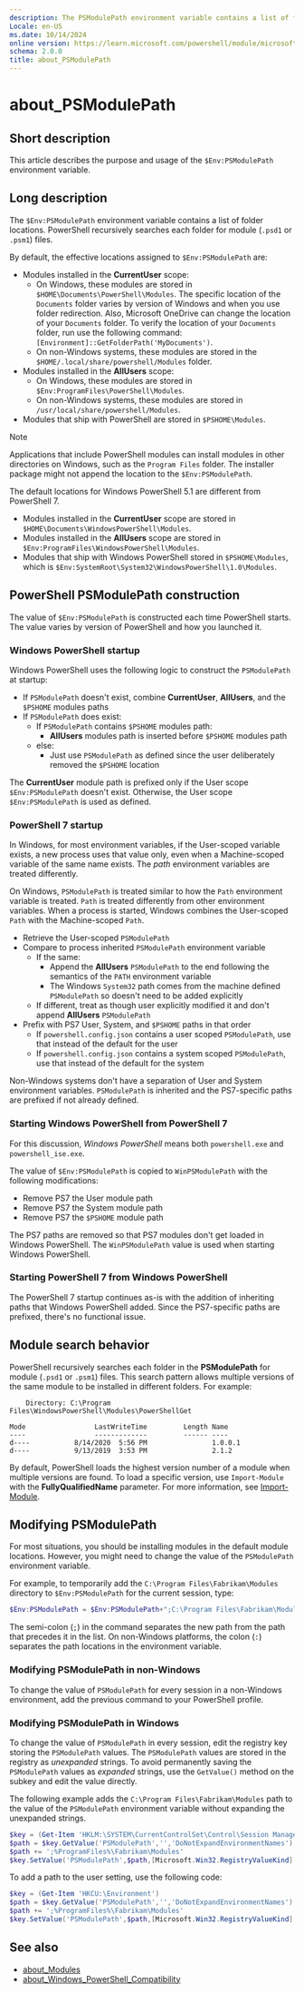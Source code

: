 ```yaml
---
description: The PSModulePath environment variable contains a list of folder locations that are searched to find modules and resources.
Locale: en-US
ms.date: 10/14/2024
online version: https://learn.microsoft.com/powershell/module/microsoft.powershell.core/about/about_PSModulePath?view=powershell-7.5&WT.mc_id=ps-gethelp
schema: 2.0.0
title: about_PSModulePath
---
```

# about_PSModulePath

## Short description

This article describes the purpose and usage of the `$Env:PSModulePath`
environment variable.

## Long description

The `$Env:PSModulePath` environment variable contains a list of folder
locations. PowerShell recursively searches each folder for module (`.psd1` or
`.psm1`) files.

By default, the effective locations assigned to `$Env:PSModulePath` are:

- Modules installed in the **CurrentUser** scope:
  - On Windows, these modules are stored in
    `$HOME\Documents\PowerShell\Modules`. The specific location of the
    `Documents` folder varies by version of Windows and when you use folder
    redirection. Also, Microsoft OneDrive can change the location of your
    `Documents` folder. To verify the location of your `Documents` folder, run
    use the following command: `[Environment]::GetFolderPath('MyDocuments')`.
  - On non-Windows systems, these modules are stored in the
    `$HOME/.local/share/powershell/Modules` folder.
- Modules installed in the **AllUsers** scope:
  - On Windows, these modules are stored in
    `$Env:ProgramFiles\PowerShell\Modules`.
  - On non-Windows systems, these modules are stored in
    `/usr/local/share/powershell/Modules`.
- Modules that ship with PowerShell are stored in `$PSHOME\Modules`.

> [!NOTE]
> Applications that include PowerShell modules can install modules in other
> directories on Windows, such as the `Program Files` folder. The installer
> package might not append the location to the `$Env:PSModulePath`.

The default locations for Windows PowerShell 5.1 are different from PowerShell
7.

- Modules installed in the **CurrentUser** scope are stored in
  `$HOME\Documents\WindowsPowerShell\Modules`.
- Modules installed in the **AllUsers** scope are stored in
  `$Env:ProgramFiles\WindowsPowerShell\Modules`.
- Modules that ship with Windows PowerShell stored in `$PSHOME\Modules`, which
  is `$Env:SystemRoot\System32\WindowsPowerShell\1.0\Modules`.

## PowerShell PSModulePath construction

The value of `$Env:PSModulePath` is constructed each time PowerShell starts.
The value varies by version of PowerShell and how you launched it.

### Windows PowerShell startup

Windows PowerShell uses the following logic to construct the `PSModulePath` at
startup:

- If `PSModulePath` doesn't exist, combine **CurrentUser**, **AllUsers**, and
  the `$PSHOME` modules paths
- If `PSModulePath` does exist:
  - If `PSModulePath` contains `$PSHOME` modules path:
    - **AllUsers** modules path is inserted before `$PSHOME` modules path
  - else:
    - Just use `PSModulePath` as defined since the user deliberately removed
      the `$PSHOME` location

The **CurrentUser** module path is prefixed only if the User scope
`$Env:PSModulePath` doesn't exist. Otherwise, the User scope
`$Env:PSModulePath` is used as defined.

### PowerShell 7 startup

In Windows, for most environment variables, if the User-scoped variable exists,
a new process uses that value only, even when a Machine-scoped variable of the
same name exists. The _path_ environment variables are treated differently.

On Windows, `PSModulePath` is treated similar to how the `Path`
environment variable is treated. `Path` is treated differently from other
environment variables. When a process is started, Windows combines the
User-scoped `Path` with the Machine-scoped `Path`.

- Retrieve the User-scoped `PSModulePath`
- Compare to process inherited `PSModulePath` environment variable
  - If the same:
    - Append the **AllUsers** `PSModulePath` to the end following the semantics
      of the `PATH` environment variable
    - The Windows `System32` path comes from the machine defined `PSModulePath`
      so doesn't need to be added explicitly
  - If different, treat as though user explicitly modified it and don't append
    **AllUsers** `PSModulePath`
- Prefix with PS7 User, System, and `$PSHOME` paths in that order
  - If `powershell.config.json` contains a user scoped `PSModulePath`, use that
    instead of the default for the user
  - If `powershell.config.json` contains a system scoped `PSModulePath`, use
    that instead of the default for the system

Non-Windows systems don't have a separation of User and System environment
variables. `PSModulePath` is inherited and the PS7-specific paths are prefixed
if not already defined.

### Starting Windows PowerShell from PowerShell 7

For this discussion, _Windows PowerShell_ means both `powershell.exe` and
`powershell_ise.exe`.

The value of `$Env:PSModulePath` is copied to `WinPSModulePath` with the
following modifications:

- Remove PS7 the User module path
- Remove PS7 the System module path
- Remove PS7 the `$PSHOME` module path

The PS7 paths are removed so that PS7 modules don't get loaded in Windows
PowerShell. The `WinPSModulePath` value is used when starting Windows
PowerShell.

### Starting PowerShell 7 from Windows PowerShell

The PowerShell 7 startup continues as-is with the addition of inheriting paths
that Windows PowerShell added. Since the PS7-specific paths are prefixed,
there's no functional issue.

## Module search behavior

PowerShell recursively searches each folder in the **PSModulePath** for module
(`.psd1` or `.psm1`) files. This search pattern allows multiple versions of the
same module to be installed in different folders. For example:

```Output
    Directory: C:\Program Files\WindowsPowerShell\Modules\PowerShellGet

Mode                 LastWriteTime         Length Name
----                 -------------         ------ ----
d----           8/14/2020  5:56 PM                1.0.0.1
d----           9/13/2019  3:53 PM                2.1.2
```

By default, PowerShell loads the highest version number of a module when
multiple versions are found. To load a specific version, use `Import-Module`
with the **FullyQualifiedName** parameter. For more information, see
[Import-Module][03].

## Modifying PSModulePath

For most situations, you should be installing modules in the default module
locations. However, you might need to change the value of the `PSModulePath`
environment variable.

For example, to temporarily add the `C:\Program Files\Fabrikam\Modules`
directory to `$Env:PSModulePath` for the current session, type:

```powershell
$Env:PSModulePath = $Env:PSModulePath+";C:\Program Files\Fabrikam\Modules"
```

The semi-colon (`;`) in the command separates the new path from the path that
precedes it in the list. On non-Windows platforms, the colon (`:`) separates
the path locations in the environment variable.

### Modifying PSModulePath in non-Windows

To change the value of `PSModulePath` for every session in a non-Windows
environment, add the previous command to your PowerShell profile.

### Modifying PSModulePath in Windows

To change the value of `PSModulePath` in every session, edit the registry key
storing the `PSModulePath` values. The `PSModulePath` values are stored in the
registry as _unexpanded_ strings. To avoid permanently saving the
`PSModulePath` values as _expanded_ strings, use the `GetValue()` method on the
subkey and edit the value directly.

The following example adds the `C:\Program Files\Fabrikam\Modules` path to the
value of the `PSModulePath` environment variable without expanding the
unexpanded strings.

```powershell
$key = (Get-Item 'HKLM:\SYSTEM\CurrentControlSet\Control\Session Manager\Environment')
$path = $key.GetValue('PSModulePath','','DoNotExpandEnvironmentNames')
$path += ';%ProgramFiles%\Fabrikam\Modules'
$key.SetValue('PSModulePath',$path,[Microsoft.Win32.RegistryValueKind]::ExpandString)
```

To add a path to the user setting, use the following code:

```powershell
$key = (Get-Item 'HKCU:\Environment')
$path = $key.GetValue('PSModulePath','','DoNotExpandEnvironmentNames')
$path += ';%ProgramFiles%\Fabrikam\Modules'
$key.SetValue('PSModulePath',$path,[Microsoft.Win32.RegistryValueKind]::ExpandString)
```

## See also

- [about_Modules][01]
- [about_Windows_PowerShell_Compatibility][02]

<!-- link references -->
[01]: about_Modules.md
[02]: /powershell/module/microsoft.powershell.core/about/about_windows_powershell_compatibility
[03]: xref:Microsoft.PowerShell.Core.Import-Module
